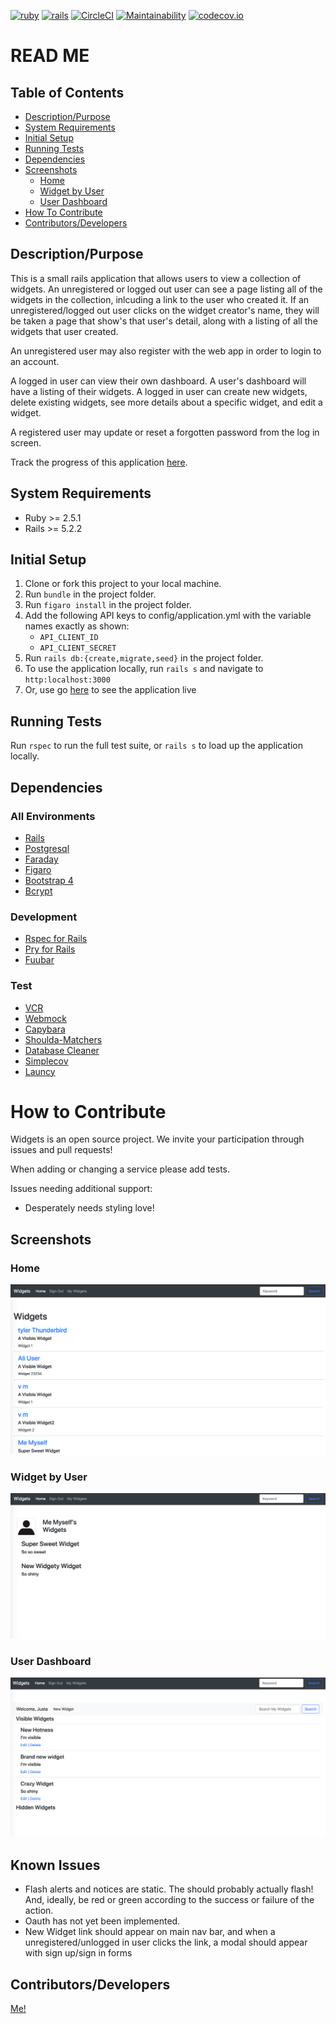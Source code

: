 [![ruby](https://img.shields.io/badge/ruby-v2.5.1-red.svg)](https://www.ruby-lang.org/en/)
[![rails](https://img.shields.io/badge/rails-v5.2.2-orange.svg)](https://rubyonrails.org/)
[![CircleCI](https://circleci.com/gh/hbellows/widgets.svg?style=svg)](https://circleci.com/gh/hbellows/widgets)
[![Maintainability](https://api.codeclimate.com/v1/badges/62d8a795fc71cc751823/maintainability)](https://codeclimate.com/github/hbellows/widgets/maintainability)
[![codecov.io](https://codecov.io/gh/hbellows/widgets/branch/master/graph/badge.svg)](https://codecov.io/gh/hbellows/widgets)

# READ ME


## Table of Contents

* [Description/Purpose](#descriptionpurpose)
* [System Requirements](#system-requirements)
* [Initial Setup](#initial-setup)
* [Running Tests](#running-tests)
* [Dependencies](#dependencies)
* [Screenshots](#screenshots)
    * [Home](#home)
    * [Widget by User](#widget-by-user)
    * [User Dashboard](#user-dashboard)
* [How To Contribute](#how-to-contribute)
* [Contributors/Developers](#contributorsdevelopers)

## Description/Purpose

This is a small rails application that allows users to view a collection of widgets.  An unregistered or logged out user can see a page listing all of the widgets in the collection, inlcuding a link to the user who created it.  If an unregistered/logged out user clicks on the widget creator's name, they will be taken a page that show's that user's detail, along with a listing of all the widgets that user created.

An unregistered user may also register with the web app in order to login to an account.

A logged in user can view their own dashboard.  A user's dashboard will have a listing of their widgets.  A logged in user can create new widgets, delete existing widgets, see more details about a specific widget, and edit a widget.  

A registered user may update or reset a forgotten password from the log in screen.

Track the progress of this application [here](https://github.com/hbellows/widgets/projects/1).

## System Requirements
 - Ruby >= 2.5.1
 - Rails >= 5.2.2
## Initial Setup
1. Clone or fork this project to your local machine.
2. Run `bundle` in the project folder.
3. Run `figaro install` in the project folder.
4. Add the following API keys to config/application.yml with the variable names exactly as shown:
    - `API_CLIENT_ID`
    - `API_CLIENT_SECRET`
5. Run `rails db:{create,migrate,seed}` in the project folder.
6. To use the application locally, run `rails s` and navigate to `http:localhost:3000`
7. Or, use go [here](https://widgets-app.herokuapp.com/) to see the application live
## Running Tests
Run `rspec` to run the full test suite, or `rails s` to load up the application locally.
## Dependencies
 ### All Environments
 - [Rails](https://guides.rubyonrails.org/)
 - [Postgresql](https://www.postgresql.org/)
 - [Faraday](https://github.com/lostisland/faraday)
 - [Figaro](https://github.com/laserlemon/figaro)
 - [Bootstrap 4](https://getbootstrap.com/docs/4.0/getting-started/introduction/)
 - [Bcrypt](https://github.com/codahale/bcrypt-ruby)

 ### Development
 - [Rspec for Rails](https://github.com/rspec/rspec-rails)
 - [Pry for Rails](https://github.com/rweng/pry-rails)
 - [Fuubar](https://github.com/thekompanee/fuubar)
 
 ### Test
 - [VCR](https://github.com/vcr/vcr)
 - [Webmock](https://github.com/bblimke/webmock)
 - [Capybara](https://github.com/teamcapybara/capybara)
 - [Shoulda-Matchers](https://github.com/thoughtbot/shoulda-matchers)
 - [Database Cleaner](https://github.com/DatabaseCleaner/database_cleaner)
 - [Simplecov](https://github.com/colszowka/simplecov)
 - [Launcy](https://github.com/copiousfreetime/launchy)
  
# How to Contribute
Widgets is an open source project. We invite your participation through issues and pull requests! 

When adding or changing a service please add tests.

Issues needing additional support:
- Desperately needs styling love!

## Screenshots
### Home

<img src="./screenshots/home_view.png">


### Widget by User

<img src="./screenshots/widget_by_user_view.png">

### User Dashboard

<img src="./screenshots/dashboard_view.png">

## Known Issues
 - Flash alerts and notices are static.  The should probably actually flash! And, ideally, be red or green according to the success or failure of the action.
  - Oauth has not yet been implemented.
  - New Widget link should appear on main nav bar, and when a unregistered/unlogged in user clicks the link, a modal should appear with sign up/sign in forms

## Contributors/Developers
[Me!](@hbellows)
